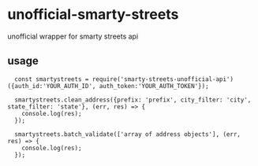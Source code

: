 # unofficial-smarty-streets
unofficial wrapper for smarty streets api 

## usage
```
  const smartystreets = require('smarty-streets-unofficial-api')({auth_id:'YOUR_AUTH_ID', auth_token:'YOUR_AUTH_TOKEN'});

  smartystreets.clean_address({prefix: 'prefix', city_filter: 'city', state_filter: 'state'}, (err, res) => {
    console.log(res);
  });

  smartystreets.batch_validate(['array of address objects'], (err, res) => {
    console.log(res);
  });
```
